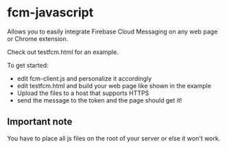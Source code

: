 # fcm-javascript

Allows you to easily integrate Firebase Cloud Messaging on any web page or Chrome extension.

Check out testfcm.html for an example.

To get started:
- edit fcm-client.js and personalize it accordingly
- edit testfcm.html and build your web page like shown in the example
- Upload the files to a host that supports HTTPS
- send the message to the token and the page should get it!

## Important note
You have to place all js files on the root of your server or else it won't work.